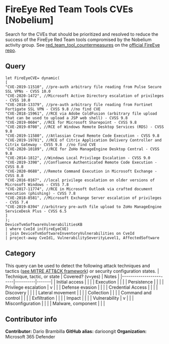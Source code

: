 # FireEye Red Team Tools CVEs [Nobelium]

Search for the CVEs that should be prioritized and resolved to reduce the success of the FireEye Red Team tools compromised by the Nobelium activity group.
See [red_team_tool_countermeasures](https://github.com/fireeye/red_team_tool_countermeasures/blob/master/CVEs_red_team_tools.md) on the [official FireEye repo](https://github.com/fireeye).

## Query

```Kusto
let FireEyeCVE= dynamic(
[
"CVE-2019-11510", //pre-auth arbitrary file reading from Pulse Secure SSL VPNs - CVSS 10.0
"CVE-2020-1472", //Microsoft Active Directory escalation of privileges - CVSS 10.0
"CVE-2018-13379", //pre-auth arbitrary file reading from Fortinet Fortigate SSL VPN - CVSS 9.8 //no find CVE
"CVE-2018-15961", //RCE via Adobe ColdFusion (arbitrary file upload that can be used to upload a JSP web shell) - CVSS 9.8
"CVE-2019-0604", //RCE for Microsoft Sharepoint - CVSS 9.8
"CVE-2019-0708", //RCE of Windows Remote Desktop Services (RDS) - CVSS 9.8
"CVE-2019-11580", //Atlassian Crowd Remote Code Execution - CVSS 9.8
"CVE-2019-19781", //RCE of Citrix Application Delivery Controller and Citrix Gateway - CVSS 9.8  //no find CVE
"CVE-2020-10189", //RCE for ZoHo ManageEngine Desktop Central - CVSS 9.8
"CVE-2014-1812", //Windows Local Privilege Escalation - CVSS 9.0
"CVE-2019-3398", //Confluence Authenticated Remote Code Execution - CVSS 8.8
"CVE-2020-0688", //Remote Command Execution in Microsoft Exchange - CVSS 8.8
"CVE-2016-0167", //local privilege escalation on older versions of Microsoft Windows - CVSS 7.8
"CVE-2017-11774", //RCE in Microsoft Outlook via crafted document execution (phishing) - CVSS 7.8
"CVE-2018-8581", //Microsoft Exchange Server escalation of privileges - CVSS 7.4
"CVE-2019-8394" //arbitrary pre-auth file upload to ZoHo ManageEngine ServiceDesk Plus - CVSS 6.5
]
);
DeviceTvmSoftwareVulnerabilitiesKB
| where CveId in(FireEyeCVE)
| join DeviceTvmSoftwareInventoryVulnerabilities on CveId
| project-away CveId1, VulnerabilitySeverityLevel1, AffectedSoftware
```

## Category

This query can be used to detect the following attack techniques and tactics ([see MITRE ATT&CK framework](https://attack.mitre.org/)) or security configuration states.
| Technique, tactic, or state | Covered? (v=yes) | Notes |
|------------------------|----------|-------|
| Initial access |  |  |
| Execution |  |  |
| Persistence |  |  |
| Privilege escalation | v |  |
| Defense evasion |  |  |
| Credential Access |  |  |
| Discovery |  |  |
| Lateral movement |  |  |
| Collection |  |  |
| Command and control |  |  |
| Exfiltration |  |  |
| Impact |  |  |
| Vulnerability | v |  |
| Misconfiguration |  |  |
| Malware, component |  |  |

## Contributor info

**Contributor:** Dario Brambilla
**GitHub alias:** darioongit
**Organization:** Microsoft 365 Defender

